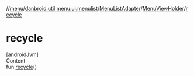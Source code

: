 //[menu](../../../index.md)/[danbroid.util.menu.ui.menulist](../../index.md)/[MenuListAdapter](../index.md)/[MenuViewHolder](index.md)/[recycle](recycle.md)



# recycle  
[androidJvm]  
Content  
fun [recycle](recycle.md)()  



